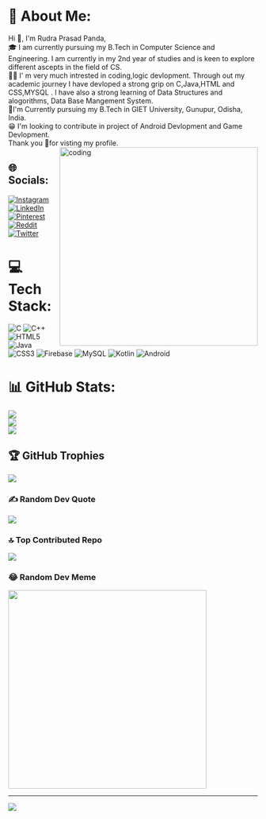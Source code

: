 # 💫 About Me:
Hi 👋, I'm Rudra Prasad Panda,<br>🎓 I am currently pursuing my B.Tech in Computer Science and Engineering. I am currently in my 2nd year of studies and is keen to explore different ascepts in the field of CS.<br>👨‍💻 I' m very much intrested in coding,logic devlopment. Through out my academic journey I have devloped a strong grip on C,Java,HTML and CSS,MYSQL . I have also a strong learning of Data Structures and alogorithms, Data Base Mangement System.<br>🏫I'm Currently pursuing my B.Tech in GIET University, Gunupur, Odisha, India.<br>😁 I'm looking to contribute in project of Android Devlopment and Game Devlopment.<br>Thank you 🙏for visting my profile.<br>
<img align ="right" alt="coding" width="400" src="https://user-images.githubusercontent.com/55389276/140866485-8fb1c876-9a8f-4d6a-98dc-08c4981eaf70.gif">

## 🌐 Socials:
[![Instagram](https://img.shields.io/badge/Instagram-%23E4405F.svg?logo=Instagram&logoColor=white)](https://instagram.com/theprogrammingnerd) [![LinkedIn](https://img.shields.io/badge/LinkedIn-%230077B5.svg?logo=linkedin&logoColor=white)](https://linkedin.com/in/rudraprpanda) [![Pinterest](https://img.shields.io/badge/Pinterest-%23E60023.svg?logo=Pinterest&logoColor=white)](https://pinterest.com/prasadrudra858) [![Reddit](https://img.shields.io/badge/Reddit-%23FF4500.svg?logo=Reddit&logoColor=white)](https://reddit.com/user/Affectionate-Link780) [![Twitter](https://img.shields.io/badge/Twitter-%231DA1F2.svg?logo=Twitter&logoColor=white)](https://twitter.com/RudraPr79366412) 

# 💻 Tech Stack:
![C](https://img.shields.io/badge/c-%2300599C.svg?style=plastic&logo=c&logoColor=white) ![C++](https://img.shields.io/badge/c++-%2300599C.svg?style=plastic&logo=c%2B%2B&logoColor=white) ![HTML5](https://img.shields.io/badge/html5-%23E34F26.svg?style=plastic&logo=html5&logoColor=white) ![Java](https://img.shields.io/badge/java-%23ED8B00.svg?style=plastic&logo=openjdk&logoColor=white) ![CSS3](https://img.shields.io/badge/css3-%231572B6.svg?style=plastic&logo=css3&logoColor=white) ![Firebase](https://img.shields.io/badge/Firebase-039BE5?style=plastic&logo=Firebase&logoColor=white) ![MySQL](https://img.shields.io/badge/mysql-%2300000f.svg?style=plastic&logo=mysql&logoColor=white) ![Kotlin](https://img.shields.io/badge/kotlin-%237F52FF.svg?style=plastic&logo=kotlin&logoColor=white) ![Android](https://img.shields.io/badge/android-%2320232a.svg?style=plastic&logo=android&logoColor=%a4c639)

# 📊 GitHub Stats:
![](https://github-readme-stats.vercel.app/api?username=RudraPrasadPanda1234&theme=dark&hide_border=false&include_all_commits=true&count_private=true)<br/>
![](https://github-readme-streak-stats.herokuapp.com/?user=RudraPrasadPanda1234&theme=dark&hide_border=false)<br/>
![](https://github-readme-stats.vercel.app/api/top-langs/?username=RudraPrasadPanda1234&theme=dark&hide_border=false&include_all_commits=true&count_private=true&layout=compact)

## 🏆 GitHub Trophies
![](https://github-profile-trophy.vercel.app/?username=RudraPrasadPanda1234&theme=onedark&no-frame=false&no-bg=true&margin-w=4)

### ✍️ Random Dev Quote
![](https://quotes-github-readme.vercel.app/api?type=horizontal&theme=radical)

### 🔝 Top Contributed Repo
![](https://github-contributor-stats.vercel.app/api?username=RudraPrasadPanda1234&limit=5&theme=dark&combine_all_yearly_contributions=true)

### 😂 Random Dev Meme
<img src='https://randommeme-five.vercel.app/' style="height: 400px;"/>

---
[![](https://visitcount.itsvg.in/api?id=RudraPrasadPanda1234&icon=0&color=0)](https://visitcount.itsvg.in)

<!-- Proudly created with GPRM ( https://gprm.itsvg.in ) -->
